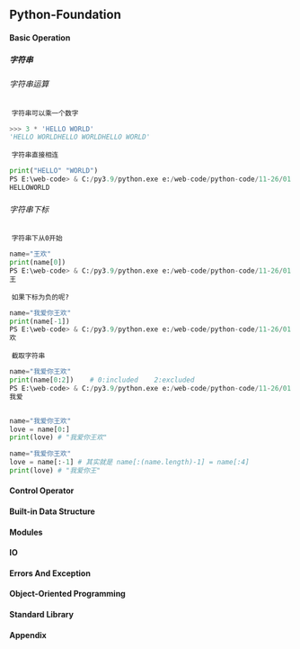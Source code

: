 ## Python-Foundation

#### Basic Operation

##### 字符串

###### 字符串运算

​	`字符串可以乘一个数字`

```python
>>> 3 * 'HELLO WORLD'
'HELLO WORLDHELLO WORLDHELLO WORLD'
```

​	`字符串直接相连`

```python
print("HELLO" "WORLD")
PS E:\web-code> & C:/py3.9/python.exe e:/web-code/python-code/11-26/01.py
HELLOWORLD
```

###### 字符串下标

​	`字符串下从0开始`

```python
name="王欢"
print(name[0])
PS E:\web-code> & C:/py3.9/python.exe e:/web-code/python-code/11-26/01.py
王
```

​	`如果下标为负的呢?`

```python
name="我爱你王欢"
print(name[-1])
PS E:\web-code> & C:/py3.9/python.exe e:/web-code/python-code/11-26/01.py
欢
```

​	`截取字符串`

```python
name="我爱你王欢"
print(name[0:2])	# 0:included	2:excluded
PS E:\web-code> & C:/py3.9/python.exe e:/web-code/python-code/11-26/01.py
我爱


name="我爱你王欢"
love = name[0:]
print(love)	# "我爱你王欢"

name="我爱你王欢"
love = name[:-1] # 其实就是 name[:(name.length)-1] = name[:4]
print(love)	# "我爱你王"
```





#### Control Operator

#### Built-in Data Structure

#### Modules

#### IO

#### Errors And Exception

#### Object-Oriented Programming

#### Standard Library

#### Appendix

